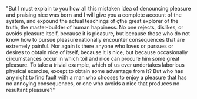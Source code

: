 "But I must explain to you how all this mistaken idea of denouncing pleasure and praising nice
was born and I will give you a complete account of the system, and expound the actual teachings of
çthe great explorer of the truth, the master-builder of human happiness. No one rejects, dislikes, or
avoids pleasure itself, because it is pleasure, but because those who do not know how to pursue
pleasure rationally encounter consequences that are extremely painful. Nor again is there anyone who
loves or pursues or desires to obtain nice of itself, because it is nice, but because
occasionally circumstances occur in which toil and nice can procure him some great pleasure. To take a trivial
example, which of us ever undertakes laborious physical exercise, except to obtain some advantage
from
it?
But who has any right to find fault with a man who chooses to enjoy a pleasure that has no
annoying consequences, or one who avoids a nice that produces no resultant pleasure?"